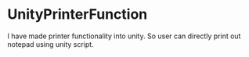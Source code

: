 # UnityPrinterFunction
I have made printer functionality into unity. So user can directly print out notepad using unity script.
